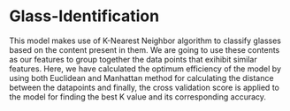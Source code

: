 # Glass-Identification
This model makes use of K-Nearest Neighbor algorithm to classify glasses based on the content present in them.
We are going to use these contents as our features to group together the data points that exihibit similar features.
Here, we have calculated the optimum efficiency of the model by using both Euclidean and Manhattan method for calculating 
the distance between the datapoints and finally, the cross validation score is applied to the model for finding the best K
value and its corresponding accuracy.
